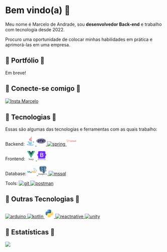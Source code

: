 <h1>Bem vindo(a) 👋</h1>
<p>Meu nome é Marcelo de Andrade, sou <strong>desenvolvedor Back-end</strong> e trabalho com tecnologia desde 2022.</p>
<p>Procuro uma oportunidade de colocar minhas habilidades em prática e aprimorá-las em uma empresa.</p>

## 📍 Portfólio 📍
<span>Em breve!</span>

## 📍 Conecte-se comigo 📍

<p align="left">
<a href="https://instagram.com/luck_mg16" target="_blank"><img align="center" src="https://raw.githubusercontent.com/rahuldkjain/github-profile-readme-generator/master/src/images/icons/Social/instagram.svg" alt="Insta Marcelo" width="30" height="30" /></a>
</p>

## 📍 Tecnologias 📍

Essas são algumas das tecnologias e ferramentas com as quais trabalho:

Backend: 
<a href="https://www.java.com" target="_blank" rel="noreferrer">
  <img src="https://raw.githubusercontent.com/devicons/devicon/master/icons/java/java-original.svg" alt="java" width="30" height="30" />
</a>
<a href="https://www.php.net" target="_blank" rel="noreferrer">
  <img src="https://raw.githubusercontent.com/devicons/devicon/master/icons/php/php-original.svg" alt="php" width="30" height="30" />
</a>
<a href="https://spring.io/" target="_blank" rel="noreferrer">
  <img src="https://www.vectorlogo.zone/logos/springio/springio-icon.svg" alt="spring" width="30" height="30" />
</a>
<a href="https://laravel.com/" target="_blank" rel="noreferrer">
  <img src="https://raw.githubusercontent.com/devicons/devicon/master/icons/laravel/laravel-original-wordmark.svg" alt="laravel" width="30" height="30" />
</a>

Frontend:
<a href="https://vuejs.org/" target="_blank" rel="noreferrer">
  <img src="https://raw.githubusercontent.com/devicons/devicon/master/icons/vuejs/vuejs-original-wordmark.svg" alt="vuejs" width="30" height="30" />
</a>
<a href="https://getbootstrap.com" target="_blank" rel="noreferrer">
  <img src="https://raw.githubusercontent.com/devicons/devicon/master/icons/bootstrap/bootstrap-plain-wordmark.svg" alt="bootstrap" width="30" height="30" />
</a>

Database:
<a href="https://www.mysql.com/" target="_blank" rel="noreferrer">
  <img src="https://raw.githubusercontent.com/devicons/devicon/master/icons/mysql/mysql-original-wordmark.svg" alt="mysql" width="30" height="30" />
</a>
<a href="https://www.postgresql.org" target="_blank" rel="noreferrer">
  <img src="https://raw.githubusercontent.com/devicons/devicon/master/icons/postgresql/postgresql-original-wordmark.svg" alt="postgresql" width="30" height="30" />
</a>
<a href="https://www.microsoft.com/en-us/sql-server" target="_blank" rel="noreferrer">
  <img src="https://www.svgrepo.com/show/303229/microsoft-sql-server-logo.svg" alt="mssql" width="30" height="30" />
</a>

Tools:
<a href="https://git-scm.com/" target="_blank" rel="noreferrer">
  <img src="https://www.vectorlogo.zone/logos/git-scm/git-scm-icon.svg" alt="git" width="30" height="30" />
</a>
<a href="https://postman.com" target="_blank" rel="noreferrer">
  <img src="https://www.vectorlogo.zone/logos/getpostman/getpostman-icon.svg" alt="postman" width="30" height="30" />
</a>

## 📍 Outras Tecnologias 📍

<a href="https://www.arduino.cc/" target="_blank" rel="noreferrer">
  <img src="https://cdn.worldvectorlogo.com/logos/arduino-1.svg" alt="arduino" width="30" height="30" />
</a>
<a href="https://kotlinlang.org" target="_blank" rel="noreferrer">
  <img src="https://www.vectorlogo.zone/logos/kotlinlang/kotlinlang-icon.svg" alt="kotlin" width="30" height="30" />
</a>
<a href="https://www.python.org" target="_blank" rel="noreferrer">
  <img src="https://raw.githubusercontent.com/devicons/devicon/master/icons/python/python-original.svg" alt="python" width="30" height="30" />
</a>
<a href="https://reactnative.dev/" target="_blank" rel="noreferrer">
  <img src="https://reactnative.dev/img/header_logo.svg" alt="reactnative" width="30" height="30" />
</a>
<a href="https://unity.com/" target="_blank" rel="noreferrer">
  <img src="https://www.vectorlogo.zone/logos/unity3d/unity3d-icon.svg" alt="unity" width="30" height="30" />
</a>

## 📍 Estatísticas 📍

<a href="https://github.com/marcelodevs">
  <img loading="lazy" height="180em" src="https://github-readme-stats.vercel.app/api?username=marcelodevs&show_icons=true&theme=dracula&include_all_commits=true&count_private=true"/>
</a>
